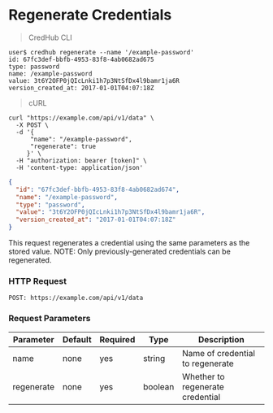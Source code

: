 # Regenerate Credentials

> CredHub CLI

```shell
user$ credhub regenerate --name '/example-password'
id: 67fc3def-bbfb-4953-83f8-4ab0682ad675
type: password
name: /example-password
value: 3t6Y2OFP0jQIcLnki1h7p3NtSfDx4l9bamr1ja6R
version_created_at: 2017-01-01T04:07:18Z
```

> cURL

```shell
curl "https://example.com/api/v1/data" \
  -X POST \
  -d '{ 
      "name": "/example-password",
      "regenerate": true
     }' \
  -H "authorization: bearer [token]" \
  -H 'content-type: application/json'
```

```json
{
  "id": "67fc3def-bbfb-4953-83f8-4ab0682ad674",
  "name": "/example-password",
  "type": "password",
  "value": "3t6Y2OFP0jQIcLnki1h7p3NtSfDx4l9bamr1ja6R",
  "version_created_at": "2017-01-01T04:07:18Z"
}
```

This request regenerates a credential using the same parameters as the stored value. NOTE: Only previously-generated credentials can be regenerated. 

### HTTP Request

`POST: https://example.com/api/v1/data`

### Request Parameters

Parameter | Default | Required | Type | Description
--------- | --------- | --------- | --------- | -----------
name | none | yes | string | Name of credential to regenerate
regenerate | none | yes | boolean | Whether to regenerate credential
